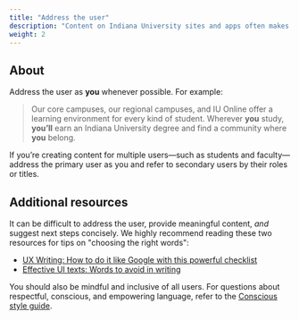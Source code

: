 ```yaml
---
title: "Address the user"
description: "Content on Indiana University sites and apps often makes a direct appeal to students, faculty, or staff to get involved or take action."
weight: 2
---
```

## About
Address the user as **you** whenever possible. For example:

> Our core campuses, our regional campuses, and IU Online offer a learning environment for every kind of student. Wherever **you** study, **you’ll** earn an Indiana University degree and find a community where **you** belong.

If you’re creating content for multiple users—such as students and faculty—address the primary user as you and refer to secondary users by their roles or titles.

## Additional resources

It can be difficult to address the user, provide meaningful content, _and_ suggest next steps concisely. We highly recommend reading these two resources for tips on "choosing the right words":

  - [UX Writing: How to do it like Google with this powerful checklist](https://uxplanet.org/ux-writing-how-to-do-it-like-google-with-this-powerful-checklist-e263cc37f5f1)
  - [Effective UI texts: Words to avoid in writing](https://icons8.com/articles/words-to-avoid-writing/)

You should also be mindful and inclusive of all users. For questions about respectful, conscious, and empowering language, refer to the [Conscious style guide](http://consciousstyleguide.com/).